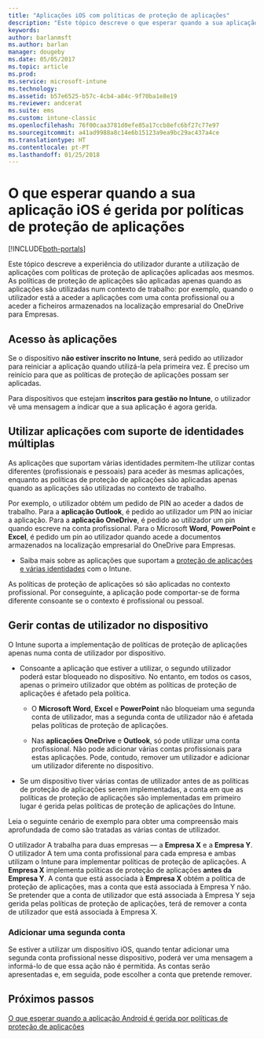 ```yaml
---
title: "Aplicações iOS com políticas de proteção de aplicações"
description: "Este tópico descreve o que esperar quando a sua aplicação iOS é gerida por políticas de proteção de aplicações."
keywords: 
author: barlanmsft
ms.author: barlan
manager: dougeby
ms.date: 05/05/2017
ms.topic: article
ms.prod: 
ms.service: microsoft-intune
ms.technology: 
ms.assetid: b57e6525-b57c-4cb4-a84c-9f70ba1e8e19
ms.reviewer: andcerat
ms.suite: ems
ms.custom: intune-classic
ms.openlocfilehash: 76f00caa3781d0efe85a17ccb8efc6bf27c77e97
ms.sourcegitcommit: a41ad9988a8c14e6b15123a9ea9bc29ac437a4ce
ms.translationtype: HT
ms.contentlocale: pt-PT
ms.lasthandoff: 01/25/2018
---
```

# <a name="what-to-expect-when-your-ios-app-is-managed-by-app-protection-policies"></a>O que esperar quando a sua aplicação iOS é gerida por políticas de proteção de aplicações

[!INCLUDE[both-portals](./includes/note-for-both-portals.md)]

 Este tópico descreve a experiência do utilizador durante a utilização de aplicações com políticas de proteção de aplicações aplicadas aos mesmos. As políticas de proteção de aplicações são aplicadas apenas quando as aplicações são utilizadas num contexto de trabalho: por exemplo, quando o utilizador está a aceder a aplicações com uma conta profissional ou a aceder a ficheiros armazenados na localização empresarial do OneDrive para Empresas.

##  <a name="access-apps"></a>Acesso às aplicações

Se o dispositivo **não estiver inscrito no Intune**, será pedido ao utilizador para reiniciar a aplicação quando utilizá-la pela primeira vez. É preciso um reinício para que as políticas de proteção de aplicações possam ser aplicadas.

<!--- The following screenshot from the Skype app illustrates this restart request: --->


<!---  ![Screenshot of the iOS device showing PIN prompt](../media/appmanagement/iOS_AppPINPrompt.png) --->

Para dispositivos que estejam **inscritos para gestão no Intune**, o utilizador vê uma mensagem a indicar que a sua aplicação é agora gerida.

##  <a name="use-apps-with-multi-identity-support"></a>Utilizar aplicações com suporte de identidades múltiplas

As aplicações que suportam várias identidades permitem-lhe utilizar contas diferentes (profissionais e pessoais) para aceder às mesmas aplicações, enquanto as políticas de proteção de aplicações são aplicadas apenas quando as aplicações são utilizadas no contexto de trabalho.  

Por exemplo, o utilizador obtém um pedido de PIN ao aceder a dados de trabalho. Para a **aplicação Outlook**, é pedido ao utilizador um PIN ao iniciar a aplicação. Para a **aplicação OneDrive**, é pedido ao utilizador um pin quando escreve na conta profissional.  Para o Microsoft **Word**, **PowerPoint** e **Excel**, é pedido um pin ao utilizador quando acede a documentos armazenados na localização empresarial do OneDrive para Empresas.

- Saiba mais sobre as aplicações que suportam a [proteção de aplicações e várias identidades](https://www.microsoft.com/cloud-platform/microsoft-intune-apps) com o Intune.

As políticas de proteção de aplicações só são aplicadas no contexto profissional. Por conseguinte, a aplicação pode comportar-se de forma diferente consoante se o contexto é profissional ou pessoal.

##  <a name="manage-user-accounts-on-the-device"></a>Gerir contas de utilizador no dispositivo

O Intune suporta a implementação de políticas de proteção de aplicações apenas numa conta de utilizador por dispositivo.

* Consoante a aplicação que estiver a utilizar, o segundo utilizador poderá estar bloqueado no dispositivo. No entanto, em todos os casos, apenas o primeiro utilizador que obtém as políticas de proteção de aplicações é afetado pela política.
  * O **Microsoft Word**, **Excel** e **PowerPoint** não bloqueiam uma segunda conta de utilizador, mas a segunda conta de utilizador não é afetada pelas políticas de proteção de aplicações.  

  * Nas **aplicações OneDrive** e **Outlook**, só pode utilizar uma conta profissional. Não pode adicionar várias contas profissionais para estas aplicações. Pode, contudo, remover um utilizador e adicionar um utilizador diferente no dispositivo.

* Se um dispositivo tiver várias contas de utilizador antes de as políticas de proteção de aplicações serem implementadas, a conta em que as políticas de proteção de aplicações são implementadas em primeiro lugar é gerida pelas políticas de proteção de aplicações do Intune.


Leia o seguinte cenário de exemplo para obter uma compreensão mais aprofundada de como são tratadas as várias contas de utilizador.

O utilizador A trabalha para duas empresas — a **Empresa X** e a **Empresa Y**. O utilizador A tem uma conta profissional para cada empresa e ambas utilizam o Intune para implementar políticas de proteção de aplicações. A **Empresa X** implementa políticas de proteção de aplicações **antes da** **Empresa Y**. A conta que está associada à **Empresa X** obtém a política de proteção de aplicações, mas a conta que está associada à Empresa Y não. Se pretender que a conta de utilizador que está associada à Empresa Y seja gerida pelas políticas de proteção de aplicações, terá de remover a conta de utilizador que está associada à Empresa X.

### <a name="add-a-second-account"></a>Adicionar uma segunda conta

Se estiver a utilizar um dispositivo iOS, quando tentar adicionar uma segunda conta profissional nesse dispositivo, poderá ver uma mensagem a informá-lo de que essa ação não é permitida. As contas serão apresentadas e, em seguida, pode escolher a conta que pretende remover.

## <a name="next-steps"></a>Próximos passos
[O que esperar quando a aplicação Android é gerida por políticas de proteção de aplicações](end-user-mam-apps-android.md)
